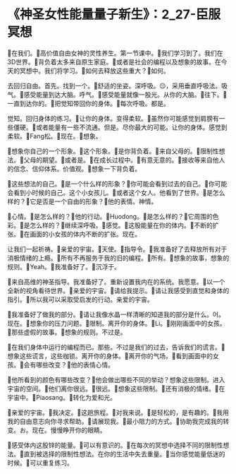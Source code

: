 # 《神圣女性能量量子新生》：2_27-臣服冥想

🎼在我们。🎼高价值自由女神的灵性养生。第一节课中。🎼我们学习到了。我们在3D世界。🎼背负着太多来自原生家庭。🎼或者是社会的编程以及想象的故事。在今天的冥想中。我们将学习。🎼如何去释放这些重大？🎼如何。

去回归自由。首先。找到一个。🎼舒适的坐姿。深呼吸。😔，采用垂直呼吸法。吸气。🎼感受能量到达大脑。呼气。🎼感受能量就像一股光。从你的大脑。🎼往下。🎼一直到达你的。🎼把觉知带回你的身体。🎼每次呼吸。都是。

觉知。回归身体的练习。🎼让你的身体。变得柔软。🎼虽然你可能感觉到肩膀有一些僵硬。🎼或者能量有一些不流通。但是。尽你最大的可能。让你的身体。感觉到柔软。🎼Fang松。🎼现在。🎼想象。

🎼想象你自己的一个形象。🎼这个形象。🎼是你背负着。🎼来自父母的。🎼限制性想法。🎼父母的期望。🎼或者是。🎼在成长过程中。🎼有意无意的。🎼接收等来自他人的信念、信仰体系。价值观。🎼想象一下背负着。

🎼这些想法的自己。🎼是一个什么样的形象？🎼你可能会看到过去的自己。🎼你可能会看到小时候的自己。这个小女孩儿。🎼或者这个女人。他看到了世界。🎼是怎么样的？🎼它是否是一个自由的形象？🎼他的表情。神情。

🎼心情。🎼是怎么样的？🎼他的行动。🎼Huodong。🎼是怎么样的？🎼它周围的色彩。🎼是怎么样的？🎼继续深呼吸。🎼感觉。🎼这股能量在你的体内。🎼不断的扩张。🎼在画面的小女孩的体内不断的扩张。现在。

让我们一起祈祷。🎼亲爱的宇宙。🎼天使。🎼指导令。🎼我准备好了去释放所有对于消极情绪的上瘾。🎼所有不再服务于我的旧的编程。🎼所有。🎼想象的故事，想象的规则。🎼Yeah。🎼我准备好了。🎼沉浮于。

🎼来自高维的神圣指导。我准备好了。重新设置我内在的系统。我愿意。🎼以一个全新的视角看待世界。🎼亲爱的宇宙。🎼请给我提示。🎼请让我感受到直觉和身体的指引。🎼所以我可以采取受启发的行动。亲爱的宇宙。

🎼我准备好了做我的部分。🎼请让我像水晶一样清晰的知道我的部分是什么。어。现在。🎼想象你的压力问题。🎼限制。离开你的身体。🎼Li。🎼刚刚画面中的女孩。🎼那些虚假的故事。🎼想象的规则。不过是。

🎼在我们身体中运行的编程而已。那些。不过是我们的过去，告诉我们的谎言。🎼想象这些谎言，这些枷锁。离开你的身体。🎼离开你的气场。🎼看到画面中的女孩。🎼会有哪些改变？🎼他的表情心情。

🎼他所看到的颜色有哪些改变？🎼他会做出哪些不同的举动？想象这些限制。进入宇宙的空间。🎼他们离你很远。🎼很远。🎼想象这些限制。🎼还有消极的情绪。🎼在宇宙中。🎼Piaosang。🎼转化为爱和光。

🎼亲爱的宇宙。🎼我决定。🎼这趟旅程。🎼对我来说。🎼是轻松的，是有趣的。🎼我用我的自由意志向你寻求帮助。🎼请展现我。🎼最小阻力的方式。🎼协助我完成我的转变。お。现在。慢慢睁开你的眼睛。

🎼感受体内这股锌的能量。🎼可以有意识的。🎼在每次的冥想中选择不同的限制性想法。🎼直到被选择的限制性想法。在你的生活中失去重量。🎼当你感觉能量低迷的时候。🎼可以重复练习。

